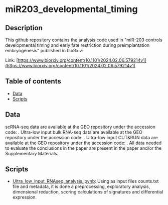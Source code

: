 # miR203_developmental_timing

## Description

This github repository contains the analysis code used in "miR-203 controls developmental timing and early fate restriction during preimplantation embryogenesis" published in bioRxiv:

Link: [https://www.biorxiv.org/content/10.1101/2024.02.06.579214v1](https://www.biorxiv.org/content/10.1101/2024.02.06.579214v1)

## Table of contents

- [Data](#Data)
- [Scripts](#Scripts)


## Data

scRNA-seq data are available at the GEO repository under the accession code: . Ultra-low input bulk RNA-seq data are available at the GEO repository under the accession code: . Ultra-low input CUT&RUN data are available at the GEO repository under the accession code: . All data needed to evaluate the conclusions in the paper are present in the paper and/or the Supplementary Materials.

## Scripts

- [Ultra_low_input_RNAseq_analysis.ipynb](/scripts/Ultra_low_input_RNAseq_analysis.ipynb): Using as input files counts.txt file and metadata, it is done a preprocessing, exploratory analysis, dimensional reduction, scoring calculations of signatures and differential expression.

